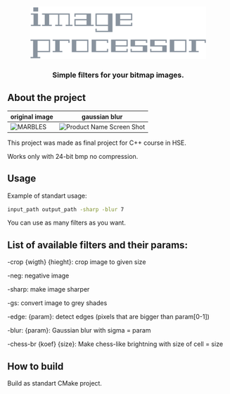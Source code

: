 <div align="center">
  <img src="https://github.com/shirikovn/image-processor/blob/main/.github/assets/image-processor-high-resolution-logo-transparent.png" alt="image-processor" width="400">
  <h3 align="center">Simple filters for your bitmap images.</h3>
</div>


## About the project
| original image     | gaussian blur      |
|------------|-------------|
|![MARBLES](https://github.com/shirikovn/image-processor/assets/91596934/d9700c5f-94df-425a-aa1e-80697427cb6f)|![Product Name Screen Shot](.github/assets/marbels.png)|

This project was made as final project for C++ course in HSE.

Works only with 24-bit bmp no compression.

## Usage

Example of standart usage:

```sh
input_path output_path -sharp -blur 7
```

You can use as many filters as you want.

## List of available filters and their params:

-crop {wigth} {hieght}: crop image to given size

-neg: negative image

-sharp: make image sharper

-gs: convert image to grey shades

-edge: {param}: detect edges (pixels that are bigger than param[0-1])

-blur: {param}: Gaussian blur with sigma = param

-chess-br {koef} {size}: Make chess-like brightning with size of cell = size

## How to build

Build as standart CMake project.
